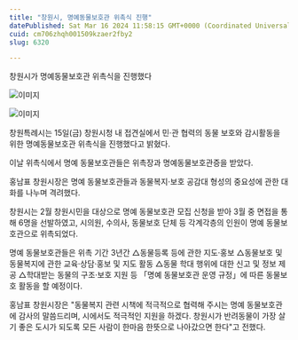 ```yaml
---
title: "창원시, 명예동물보호관 위촉식 진행"
datePublished: Sat Mar 16 2024 11:58:15 GMT+0000 (Coordinated Universal Time)
cuid: cm706zhqh001509kzaer2fby2
slug: 6320

---
```



창원시가 명예동물보호관 위촉식을 진행했다

![이미지](https://cdn.hashnode.com/res/hashnode/image/upload/v1739260816075/e0459290-0e7f-4288-b294-6735857c0774.jpeg)

![이미지](https://cdn.hashnode.com/res/hashnode/image/upload/v1739260818143/12fe3eb9-d125-405c-9fff-a9231035d5fb.jpeg)

창원특례시는 15일(금) 창원시청 내 접견실에서 민·관 협력의 동물 보호와 감시활동을 위한 명예동물보호관 위촉식을 진행했다고 밝혔다.

이날 위촉식에서 명예 동물보호관들은 위촉장과 명예동물보호관증을 받았다.

홍남표 창원시장은 명예 동물보호관들과 동물복지·보호 공감대 형성의 중요성에 관한 대화를 나누며 격려했다.

창원시는 2월 창원시민을 대상으로 명예 동물보호관 모집 신청을 받아 3월 중 면접을 통해 6명을 선발하였고, 시의원, 수의사, 동물보호 단체 등 각계각층의 인원이 명예 동물보호관으로 위촉되었다.

명예 동물보호관들은 위촉 기간 3년간 △동물등록 등에 관한 지도·홍보 △동물보호 및 동물복지에 관한 교육·상담·홍보 및 지도 활동 △동물 학대 행위에 대한 신고 및 정보 제공 △학대받는 동물의 구조·보호 지원 등 「명예 동물보호관 운영 규정」에 따른 동물보호 활동을 할 예정이다.

홍남표 창원시장은 "동물복지 관련 시책에 적극적으로 협력해 주시는 명예 동물보호관에 감사의 말씀드리며, 시에서도 적극적인 지원을 하겠다. 창원시가 반려동물이 가장 살기 좋은 도시가 되도록 모든 사람이 한마음 한뜻으로 나아갔으면 한다"고 전했다.